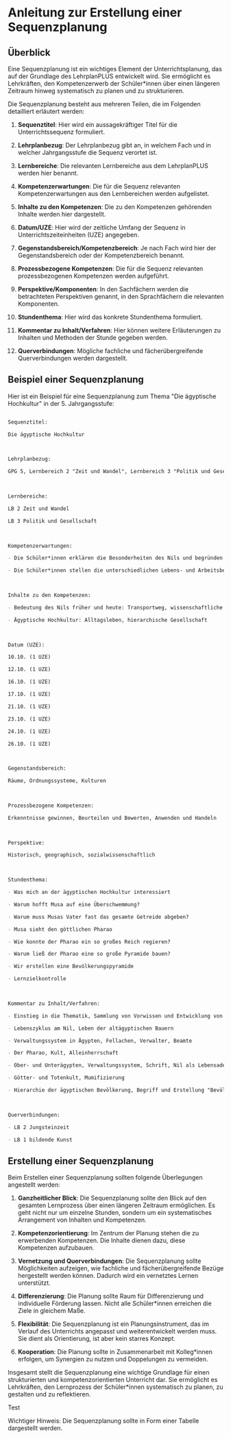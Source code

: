 # Anleitung zur Erstellung einer Sequenzplanung

  

## Überblick

Eine Sequenzplanung ist ein wichtiges Element der Unterrichtsplanung, das auf der Grundlage des LehrplanPLUS entwickelt wird. Sie ermöglicht es Lehrkräften, den Kompetenzerwerb der Schüler*innen über einen längeren Zeitraum hinweg systematisch zu planen und zu strukturieren.

  

Die Sequenzplanung besteht aus mehreren Teilen, die im Folgenden detailliert erläutert werden:

  

1. **Sequenztitel**: Hier wird ein aussagekräftiger Titel für die Unterrichtssequenz formuliert.

2. **Lehrplanbezug**: Der Lehrplanbezug gibt an, in welchem Fach und in welcher Jahrgangsstufe die Sequenz verortet ist.

3. **Lernbereiche**: Die relevanten Lernbereiche aus dem LehrplanPLUS werden hier benannt.

4. **Kompetenzerwartungen**: Die für die Sequenz relevanten Kompetenzerwartungen aus den Lernbereichen werden aufgelistet.

5. **Inhalte zu den Kompetenzen**: Die zu den Kompetenzen gehörenden Inhalte werden hier dargestellt.

6. **Datum/UZE**: Hier wird der zeitliche Umfang der Sequenz in Unterrichtszeiteinheiten (UZE) angegeben.

7. **Gegenstandsbereich/Kompetenzbereich**: Je nach Fach wird hier der Gegenstandsbereich oder der Kompetenzbereich benannt.

8. **Prozessbezogene Kompetenzen**: Die für die Sequenz relevanten prozessbezogenen Kompetenzen werden aufgeführt.

9. **Perspektive/Komponenten**: In den Sachfächern werden die betrachteten Perspektiven genannt, in den Sprachfächern die relevanten Komponenten.

10. **Stundenthema**: Hier wird das konkrete Stundenthema formuliert.

11. **Kommentar zu Inhalt/Verfahren**: Hier können weitere Erläuterungen zu Inhalten und Methoden der Stunde gegeben werden.

12. **Querverbindungen**: Mögliche fachliche und fächerübergreifende Querverbindungen werden dargestellt.

  

## Beispiel einer Sequenzplanung

  

Hier ist ein Beispiel für eine Sequenzplanung zum Thema "Die ägyptische Hochkultur" in der 5. Jahrgangsstufe:

  

```markdown

Sequenztitel:

Die ägyptische Hochkultur

  

Lehrplanbezug:

GPG 5, Lernbereich 2 "Zeit und Wandel", Lernbereich 3 "Politik und Gesellschaft"

  

Lernbereiche:

LB 2 Zeit und Wandel

LB 3 Politik und Gesellschaft

  

Kompetenzerwartungen:

- Die Schüler*innen erklären die Besonderheiten des Nils und begründen seine Bedeutung für die Infrastruktur und Kultur Ägyptens in Vergangenheit und Gegenwart.

- Die Schüler*innen stellen die unterschiedlichen Lebens- und Arbeitsbedingungen der Menschen im alten Ägypten dar und erklären anhand der hierarchisch aufgebauten Gesellschaftspyramide deren unterschiedliche Stellung und Macht in der Hochkultur.

  

Inhalte zu den Kompetenzen:

- Bedeutung des Nils früher und heute: Transportweg, wissenschaftliche Leistungen

- Ägyptische Hochkultur: Alltagsleben, hierarchische Gesellschaft

  

Datum (UZE):

10.10. (1 UZE)

12.10. (1 UZE)

16.10. (1 UZE)

17.10. (1 UZE)

21.10. (1 UZE)

23.10. (1 UZE)

24.10. (1 UZE)

26.10. (1 UZE)

  

Gegenstandsbereich:

Räume, Ordnungssysteme, Kulturen

  

Prozessbezogene Kompetenzen:

Erkenntnisse gewinnen, Beurteilen und Bewerten, Anwenden und Handeln

  

Perspektive:

Historisch, geographisch, sozialwissenschaftlich

  

Stundenthema:

- Was mich an der ägyptischen Hochkultur interessiert

- Warum hofft Musa auf eine Überschwemmung?

- Warum muss Musas Vater fast das gesamte Getreide abgeben?

- Musa sieht den göttlichen Pharao

- Wie konnte der Pharao ein so großes Reich regieren?

- Warum ließ der Pharao eine so große Pyramide bauen?

- Wir erstellen eine Bevölkerungspyramide

- Lernzielkontrolle

  

Kommentar zu Inhalt/Verfahren:

- Einstieg in die Thematik, Sammlung von Vorwissen und Entwicklung von Fragen

- Lebenszyklus am Nil, Leben der altägyptischen Bauern

- Verwaltungssystem in Ägypten, Fellachen, Verwalter, Beamte

- Der Pharao, Kult, Alleinherrschaft

- Ober- und Unterägypten, Verwaltungssystem, Schrift, Nil als Lebensader

- Götter- und Totenkult, Mumifizierung

- Hierarchie der ägyptischen Bevölkerung, Begriff und Erstellung "Bevölkerungspyramide"

  

Querverbindungen:

- LB 2 Jungsteinzeit

- LB 1 bildende Kunst

```

  

## Erstellung einer Sequenzplanung

  

Beim Erstellen einer Sequenzplanung sollten folgende Überlegungen angestellt werden:

  

1. **Ganzheitlicher Blick**: Die Sequenzplanung sollte den Blick auf den gesamten Lernprozess über einen längeren Zeitraum ermöglichen. Es geht nicht nur um einzelne Stunden, sondern um ein systematisches Arrangement von Inhalten und Kompetenzen.

  

2. **Kompetenzorientierung**: Im Zentrum der Planung stehen die zu erwerbenden Kompetenzen. Die Inhalte dienen dazu, diese Kompetenzen aufzubauen.

  

3. **Vernetzung und Querverbindungen**: Die Sequenzplanung sollte Möglichkeiten aufzeigen, wie fachliche und fächerübergreifende Bezüge hergestellt werden können. Dadurch wird ein vernetztes Lernen unterstützt.

  

4. **Differenzierung**: Die Planung sollte Raum für Differenzierung und individuelle Förderung lassen. Nicht alle Schüler*innen erreichen die Ziele in gleichem Maße.

  

5. **Flexibilität**: Die Sequenzplanung ist ein Planungsinstrument, das im Verlauf des Unterrichts angepasst und weiterentwickelt werden muss. Sie dient als Orientierung, ist aber kein starres Konzept.

  

6. **Kooperation**: Die Planung sollte in Zusammenarbeit mit Kolleg*innen erfolgen, um Synergien zu nutzen und Doppelungen zu vermeiden.

  

Insgesamt stellt die Sequenzplanung eine wichtige Grundlage für einen strukturierten und kompetenzorientierten Unterricht dar. Sie ermöglicht es Lehrkräften, den Lernprozess der Schüler*innen systematisch zu planen, zu gestalten und zu reflektieren.

  Test

Wichtiger Hinweis: Die Sequenzplanung sollte in Form einer Tabelle dargestellt werden.